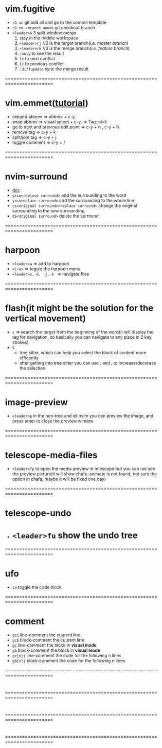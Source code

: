 # vim.fugitive

- `:G ac` git add all and go to the commit template
- `:G co <branch name>` git checkout branch
- `<leader>G` 3 split window merge
  1.  stay in the middle workspace
  2.  `<leader>rj` //2 is the target branch(_i.e. master branch_)
  3.  `<leader>rk` //3 is the merge branch(_i.e. feature branch_)
  4.  `:only` to see the result
  5.  `]c` to next conflict
  6.  `[c` to previous conflict
  7.  `:diffupdate` sync the merge result 

=======================================================================

# vim.emmet([tutorial](https://raw.githubusercontent.com/mattn/emmet-vim/master/TUTORIAL))

- expand abbrev => abbrev + c-y,
- wrap abbrev => visual select + c-y, => Tag: ul>li
- go to next and previous edit point => c-y + n , c-y + N
- remove tag => c-y + k
- split/join tag => c-y + j
- toggle comment => c-y + /

=======================================================================

# nvim-surround

- [doc](https://github.com/kylechui/nvim-surround/blob/main/doc/nvim-surround.txt)
- `ysiw<replace surround>` add the surrounding to the word
- `yss<replace surround>` add the surrounding to the whole line
- `cs<original surround><replace surround>` change the original surrounding to the new surrounding
- `ds<original surround>` delete the surround

=======================================================================

# harpoon

- `<leader>a` => add to harpoon
- `<C-e>` => toggle the harpoon menu
- `<leader>s, d,  j, k ` => navigate files

=======================================================================

# flash(it might be the solution for the vertical movement)

- `s` => search the target from the beginning of the word(it will
  display the tag for navigation, so basically you can navigate to any
  place in 2 key strokes)
- `S`
  - tree sitter, which can help you select the block of content more efficently
  - after getting into tree sitter you can use ; and , to increase/decrease the selection

=======================================================================

# image-preview

- `<leader>p` in the neo-tree and oil.nvim you can preview the image, and press enter
  to close the preview window

=======================================================================

# telescope-media-files

- `<leader>fp` to open the media preview in telescope but you can not
  see the preview picture(it will show chafa :animate is not found,
  not sure the option in chafa, maybe it will be fixed one day)

=======================================================================

# telescope-undo

- # `<leader>fu` show the undo tree

=======================================================================

# ufo

- `za` toggle the code block

=======================================================================

# comment

- `gcc` line-comment the cuurent line
- `gcb` block-comment the cuurent line
- `gc` line-comment the block in **visual mode**
- `gb` block-comment the block in **visual mode**
- `gc{n}j` line-comment the code for the following n lines
- `gb{n}j` block-comment the code for the following n lines

=======================================================================

#

=======================================================================

#

=======================================================================

#

=======================================================================
